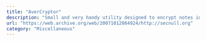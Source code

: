 ```yaml
---
title: "AverCryptor"
description: "Small and very handy utility designed to encrypt notes in which you can store any private information - it helps to hide your infection from antiviruses."
url: "https://web.archive.org/web/20071012084924/http://secnull.org"
category: "Miscellaneous"
---
```

